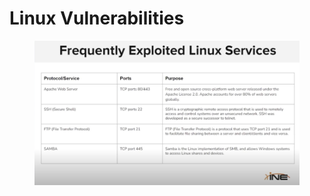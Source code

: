 # Linux Vulnerabilities

<figure><img src="../../../../.gitbook/assets/image (1) (1) (1) (1) (1).png" alt=""><figcaption></figcaption></figure>
